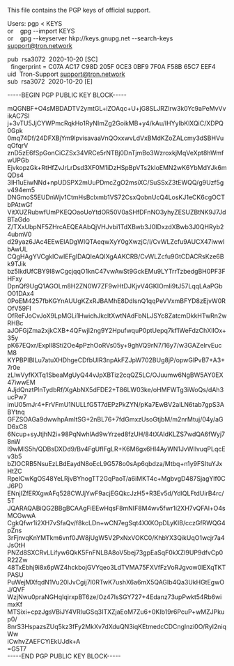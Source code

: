 This file contains the PGP keys of official support.  
  
Users: pgp < KEYS  
or&nbsp;&nbsp;&nbsp;&nbsp;gpg --import KEYS  
or&nbsp;&nbsp;&nbsp;&nbsp;gpg --keyserver hkp://keys.gnupg.net --search-keys support@tron.network  
  
pub&nbsp;&nbsp;rsa3072&nbsp;&nbsp;2020-10-20 [SC]  
   &nbsp;&nbsp;fingerprint = C07A AC17 C98D 205F 0CE3  0BF9 7F0A F58B 65C7 EEF4  
uid&nbsp;&nbsp;Tron-Support <support@tron.network>  
sub&nbsp;&nbsp;rsa3072&nbsp;&nbsp;2020-10-20 [E]  

-----BEGIN PGP PUBLIC KEY BLOCK-----  

mQGNBF+O4sMBDADTV2ymtGL+iZOAqc+U+jG8SLJRZlrw3k0Yc9aPeMvVvikAC7Sl  
j+3vTU5JjCYWPmcRqkHo1RyNImZg2GoikMB+y4/kAu/IHYyIbKlXQiC/XDPQ0Gpk  
0mq74Df/24DFXBjYm9lpvisavaaVnQOxxwvLdVxBMdKZoZALcmy3dSBHVuqOfqrV  
znD5zE6fSpGonCiCZSx34VRCe5rNTBj0DnTjmBo3WzroxkjMqVeXpt8hWmfwUPGb  
EjvkopzGk+RtHfZvJrLrDsd3XF0M1iDzHSpBpVTs2kIoEMN2wK6YbMdYJk6mQDs4  
3IH1uEiwNNd+npUDSPX2mUuPDmcZgO2msiXC/SuSSxZ3tEWQQ/g9Uzf5gv494em5  
DNGmoS5EUDnWjv1CtmHsBclxmb1VS72CsxQobnUcQ4LosKJ1eCK6cgOCTbPAtwGf  
VitXUZRubwfUmPKEQOaoUoYtdOR50V0aSHfDFnNO3yhyZESUZBtNK9J7JdBTaGdo  
Z/TXxUbpNF5ZHrcAEQEAAbQjVHJvbi1TdXBwb3J0IDxzdXBwb3J0QHRyb24ubmV0  
d29yaz6JAc4EEwEIADgWIQTAeqwXyY0gXwzjC/l/CvWLZcfu9AUCX47iwwIbAwUL  
CQgHAgYVCgkICwIEFgIDAQIeAQIXgAAKCRB/CvWLZcfu9GtCDACRsKze6Bk9TJik  
bz5IkdUfCBY9I8wCgcjqqO1knC47vwAwSt9GckEMu9LYTrrTzbedgBH0PF3FHFxy  
DpnQf9UgQ1AGOLm8H2ZN0W7ZF9wHtDJKjvV4GKIOmIi9tJ57LqqLAaPGbO01DAx4  
0PoEM4257fbKGYnAUUgKZxRJBAMhE8DdlsnQ1qqPeVVxmBFYD8zEjvW0ROfV59FI  
OfReFJoCvJoX9LpMGLi1HwichJkcItXwtNAdFbNLJSYc8ZatcmDkkHTwRn2wRHBc  
aJOFGjZma2xjkCXB+4QFwjI2ng9Y2HpufwquP0ptUepq7kf1WeFdzChXlIOx+35y  
pK67EQxr/ExpIl8Sti2Oe4pPzhOoRVs05y+9ghVQ9rN7/16y7/w3GAZelrvEucM8  
KYPBPIBILu7atuXHDhgeCDfbUIR3npAkFZJpW702BUg8jP/opwGlPvB7+A3+7r0e  
zLlwVyfKXTq1SbeaMgUyQ44vJpXBTiz2cqQZ5LC/OJuumw6NgBW5AY0EX47iwwEM  
AJjdQnztPlnTydbRf/XgAbNX5dFDE2+T86LW03ke/oHMFWTg3iWoQs/dAh3ucPw7  
imU05mJr4+FrVFmU1NULLfG5T7dEPzPkZYN/pKa7EwBV2alLN6tab7gpS3ABYtnq  
GFZSOAGa9dwwhpAmItSG+2nBL76+7fdGmxzUsoGtjbM/m2nrMtuj/04y/aGD6xC8  
6Ncup+syJtjhN2i+98PqNwhlAd9wYrzed8fzUH/84tXAIdKLZS7wdQA6fWyj78nW  
I9wMlS5h/QDBsDXDd9/Bv4FgUfIFgLR+K6M6gx6Hl4AyWN1JvWIlvuqPLqcEv3b5  
bZlOCRB5NsuEzLBdEaydN8oEcL9G578o0sAp6qbdza/Mtbq+n1y9FSItuYJxHtZC  
RpeICwKgOS48YeLRjvBYhogTT2GqPaoT/a6iMKT4c+MgbvgD487SjagYlf0CJ6PD  
ENnjIZfERXgwAFq528CWJjYwF9acjEGQkcJzH5+R3Ev5d/YdlQLFtdUirB4rc/5T  
JQARAQABiQG2BBgBCAAgFiEEwHqsF8mNIF8M4wv5fwr1i2XH7vQFAl+O4sMCGwwA  
CgkQfwr1i2XH7vSfaQv/f8kcLDn+wCN7egSqt4XXKOpDLyKIB/cczGfRWQG4pZns  
3rFjnvqKnYMTkm6vnf0JW8jUgW5V2PxNxVOKC0/KhbYX3QikUqO1wcjr7a4JsOtH  
PNZd8SXCRvLLifyw6QkK5FnFNLBA8oV5bej73gpEaSqF0kXZI9UP9dfvCp0R22Zw  
48TxEbhj9i8x6pWZ4hckbojGVYqeo3LdTVMA75FXVfFzVoRJgvow0lEXqTKTPASU  
PuWejMXfqdN1Vu20IJvCgij7l0RTwK7ushX6a6mX5QAGIb4Qa3UkHGtEgwOJ/QVF  
WzjNwu0praNGHqIqirxpBT6ze/Oz47IsSGY727+4Edanz73upPwkt54Rb6wimxKf  
MTSixi+cpzJgsVBiJY4VRIuGSq3ITXZjaEoM7Zu6+0KIb19r6PcuP+wMZJPkup0/  
8nrS3HspazsZUq5kz3fFy2MkXv7dXduQN3iqKEtmedcCDCnglnzi0O/Ryl2niqWw  
iCwhvZAEFCYiEkUJdk+A  
=G5T7  
-----END PGP PUBLIC KEY BLOCK-----  
